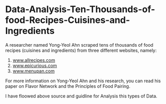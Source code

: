 # Data-Analysis-Ten-Thousands-of-food-Recipes-Cuisines-and-Ingredients

A researcher named Yong-Yeol Ahn scraped tens of thousands of food recipes (cuisines and ingredients) from three different websites, namely:

1. www.allrecipes.com
2. www.epicurious.com
3. www.menupan.com

For more information on Yong-Yeol Ahn and his research, you can read his paper on Flavor Network and the Principles of Food Pairing.

I have floowed above source and guidline for Analysis this types of Data.
